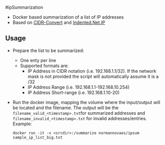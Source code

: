 #ipSummarization

* Docker based summarization of a list of IP addresses
* Based on [CIDR-Convert](https://github.com/flowchartsman/cidr-convert) and [Indented.Net.IP](https://github.com/indented-automation/Indented.Net.IP)

## Usage

* Prepare the list to be summarized:
    - One enty per line
    - Supported formats are:
        - IP Address in CIDR notation (i.e. 192.168.1.1/32). If the network mask is not provided the script will automatically assume it is a /32
        - IP Address Range (i.e. 192.168.1.1-192.168.10.254)
        - IP Address Short-range (i.e. 192.168.1.10-20)

* Run the docker image, mapping the volume where the input/output will be located and the filename. The output will be the `filename_valid_<timestamp>.txt`for summarized addresses and `filename_invalid_<timestamp>.txt` for invalid addresses/entries. Example:
    
    `docker run -it -v <srcdir>:/summarize normannovaes/ipsum sample_ip_list_big.txt`